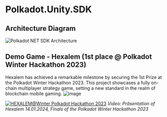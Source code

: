 # Polkadot.Unity.SDK

## Architecture Diagram
![Polkadot NET SDK Architecture](https://github.com/SubstrateGaming/Polkadot.Unity.SDK/assets/17710198/a1000535-e00e-49e4-9f6b-fd18d7f38984)

## Demo Game - Hexalem (1st place @ Polkadot Winter Hackathon 2023)
Hexalem has achieved a remarkable milestone by securing the 1st Prize at the Polkadot Winter Hackathon 2023. This project showcases a fully on-chain multiplayer strategy game, setting a new standard in the realm of blockchain mobile gaming.
![image](https://github.com/SubstrateGaming/Polkadot.Unity.SDK/assets/17710198/bdc8abe9-22ce-4e8f-b862-f32eb4d16aee)

[![HEXALEM@Winter Polkadot Hackathon 2023](https://github.com/SubstrateGaming/Polkadot.Unity.SDK/assets/17710198/292d8d13-0955-48e0-ad4e-4ba8eabbe34d)](https://youtu.be/_6uUkeI99yQ?t=7543)
*Video: Präsentation of Hexalem 14.01.2024, Finals of the Polkadot Winter Hackathon 2023*
